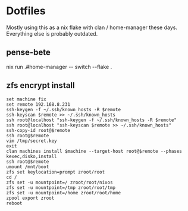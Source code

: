 # Dotfiles

Mostly using this as a nix flake with clan / home-manager these days.
Everything else is probably outdated.

## pense-bete

nix run .#home-manager -- switch --flake .

## zfs encrypt install

```
set machine fix
set remote 192.168.8.231
ssh-keygen -f ~/.ssh/known_hosts -R $remote
ssh-keyscan $remote >> ~/.ssh/known_hosts
ssh root@localhost "ssh-keygen -f ~/.ssh/known_hosts -R $remote"
ssh root@localhost "ssh-keyscan $remote >> ~/.ssh/known_hosts"
ssh-copy-id root@$remote
ssh root@$remote
vim /tmp/secret.key
exit
clan machines install $machine --target-host root@$remote --phases kexec,disko,install
ssh root@$remote
umount /mnt/boot
zfs set keylocation=prompt zroot/root
cd /
zfs set -u mountpoint=/ zroot/root/nixos
zfs set -u mountpoint=/tmp zroot/root/tmp
zfs set -u mountpoint=/home zroot/root/home
zpool export zroot
reboot
```
